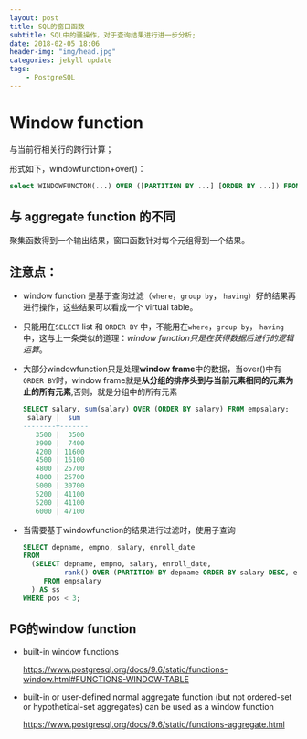 ```yaml
---
layout: post
title: SQL的窗口函数
subtitle: SQL中的骚操作，对于查询结果进行进一步分析;
date: 2018-02-05 18:06
header-img: "img/head.jpg"
categories: jekyll update
tags:
    - PostgreSQL
---
```


#  Window function

与当前行相关行的跨行计算；

形式如下，windowfunction+over()：

```Sql
select WINDOWFUNCTON(...) OVER ([PARTITION BY ...] [ORDER BY ...]) FROM ....
```

## 与 aggregate function 的不同

聚集函数得到一个输出结果，窗口函数针对每个元组得到一个结果。

## 注意点：

+ window function 是基于查询过滤（`where`，`group by`， `having`）好的结果再进行操作，这些结果可以看成一个 virtual table。

+ 只能用在`SELECT` list 和  `ORDER BY` 中，不能用在`where`，`group by`， `having`中，这与上一条类似的道理：*window function只是在获得数据后进行的逻辑运算*。

+ 大部分windowfunction只是处理**window frame**中的数据，当over()中有 `ORDER BY`时，window frame就是**从分组的排序头到与当前元素相同的元素为止的所有元素**,否则，就是分组中的所有元素

  ```Sql
  SELECT salary, sum(salary) OVER (ORDER BY salary) FROM empsalary;
   salary |  sum  
  --------+-------
     3500 |  3500
     3900 |  7400
     4200 | 11600
     4500 | 16100
     4800 | 25700
     4800 | 25700
     5000 | 30700
     5200 | 41100
     5200 | 41100
     6000 | 47100
  ```

+ 当需要基于windowfunction的结果进行过滤时，使用子查询

  ```Sql
  SELECT depname, empno, salary, enroll_date
  FROM
    (SELECT depname, empno, salary, enroll_date,
            rank() OVER (PARTITION BY depname ORDER BY salary DESC, empno) AS pos
       FROM empsalary
    ) AS ss
  WHERE pos < 3;
  ```

## PG的window function

+ built-in window functions

  https://www.postgresql.org/docs/9.6/static/functions-window.html#FUNCTIONS-WINDOW-TABLE


+ built-in or user-defined normal aggregate function (but not ordered-set or hypothetical-set aggregates) can be used as a window function

  https://www.postgresql.org/docs/9.6/static/functions-aggregate.html
